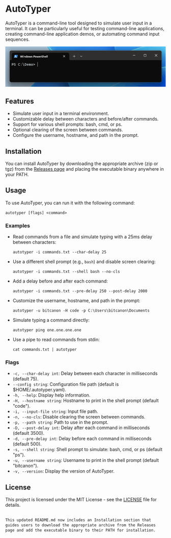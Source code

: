 # AutoTyper

AutoTyper is a command-line tool designed to simulate user input in a terminal. It can be particularly useful for testing command-line applications, creating command-line application demos, or automating command input sequences.

![autotyper-demo](docs/img/autotyper-demo.gif)

## Features

- Simulate user input in a terminal environment.
- Customizable delay between characters and before/after commands.
- Support for various shell prompts: bash, cmd, or ps.
- Optional clearing of the screen between commands.
- Configure the username, hostname, and path in the prompt.

## Installation

You can install AutoTyper by downloading the appropriate archive (zip or tgz) from the [Releases page](https://github.com/bitcanon/autotyper/releases) and placing the executable binary anywhere in your PATH.

## Usage

To use AutoTyper, you can run it with the following command:

```shell
autotyper [flags] <command>
```

### Examples

- Read commands from a file and simulate typing with a 25ms delay between characters:

  ```shell
  autotyper -i commands.txt --char-delay 25
  ```

- Use a different shell prompt (e.g., `bash`) and disable screen clearing:

  ```shell
  autotyper -i commands.txt --shell bash --no-cls
  ```

- Add a delay before and after each command:

  ```shell
  autotyper -i commands.txt --pre-delay 250 --post-delay 2000
  ```

- Customize the username, hostname, and path in the prompt:

  ```shell
  autotyper -u bitcanon -H code -p C:\Users\bitcanon\Documents
  ```

- Simulate typing a command directly:

  ```shell
  autotyper ping one.one.one.one
  ```

- Use a pipe to read commands from stdin:

  ```shell
  cat commands.txt | autotyper
  ```

### Flags

- `-c, --char-delay int`: Delay between each character in milliseconds (default 75).
- `--config string`: Configuration file path (default is $HOME/.autotyper.yaml).
- `-h, --help`: Display help information.
- `-H, --hostname string`: Hostname to print in the shell prompt (default "code").
- `-i, --input-file string`: Input file path.
- `-n, --no-cls`: Disable clearing the screen between commands.
- `-p, --path string`: Path to use in the prompt.
- `-D, --post-delay int`: Delay after each command in milliseconds (default 3500).
- `-d, --pre-delay int`: Delay before each command in milliseconds (default 500).
- `-s, --shell string`: Shell prompt to simulate: bash, cmd, or ps (default "ps").
- `-u, --username string`: Username to print in the shell prompt (default "bitcanon").
- `-v, --version`: Display the version of AutoTyper.

## License

This project is licensed under the MIT License - see the [LICENSE](LICENSE) file for details.
```

This updated README.md now includes an Installation section that guides users to download the appropriate archive from the Releases page and add the executable binary to their PATH for installation.